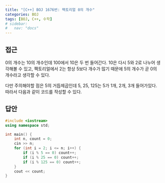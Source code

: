 ```yaml
---
title: "[C++] BOJ 1676번: 팩토리얼 0의 개수"
categories: BOJ
tags: [BOJ, C++, 수학]
# sidebar:
#   nav: "docs"
---
```


## 접근

0의 개수는 10의 개수인데 100에서 10은 두 번 들어간다. 10은 다시 5와 2로 나누어 생각해볼 수 있고, 팩토리얼에서 2는 항상 5보다 개수가 많기 때문에 5의 개수가 곧 0의 개수라고 생각할 수 있다.

다만 주의해야할 점은 5의 거듭제곱인데 5, 25, 125는 5가 1개, 2개, 3개 들어가있다. 따라서 다음과 같이 코드를 작성할 수 있다.

## 답안

```cpp
#include <iostream>
using namespace std;

int main() {
	int n, count = 0;
	cin >> n;
	for (int i = 2; i <= n; i++) {
		if (i % 5 == 0) count++;
		if (i % 25 == 0) count++;
		if (i % 125 == 0) count++;
	}
	cout << count;
}
```